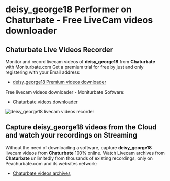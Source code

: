 # deisy_george18 Performer on Chaturbate - Free LiveCam videos downloader

## Chaturbate Live Videos Recorder

Monitor and record livecam videos of **deisy_george18** from **Chaturbate** with Moniturbate.com
Get a premium trial for free by just and only registering with your Email address:
* [deisy_george18 Premium videos downloader](https://moniturbate.com/request-demo-licence-key.html)

Free livecam videos downloader - Moniturbate Software:
* [Chaturbate videos downloader](https://moniturbate.com/moniturbate-download-software.html)

![deisy_george18 livecam videos recorder](https://peachurnet.com/templates/moniturbate-software.png)


## Capture deisy_george18 videos from the Cloud and watch your recordings on Streaming

Without the need of downloading a software, capture **deisy_george18** livecam videos from **Chaturbate** 100% online.
Watch Livecam archives from **Chaturbate** unlimitedly from thousands of existing recordings, only on Peachurbate.com and its websites network:
* [Chaturbate videos archives](https://peachurnet.com/)